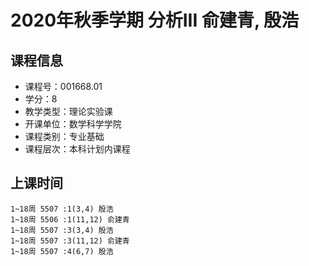 # 2020年秋季学期 分析III 俞建青, 殷浩






## 课程信息

- 课程号：001668.01
- 学分：8
- 教学类型：理论实验课
- 开课单位：数学科学学院
- 课程类别：专业基础
- 课程层次：本科计划内课程

## 上课时间

```
1~18周 5507 :1(3,4) 殷浩
1~18周 5506 :1(11,12) 俞建青
1~18周 5507 :3(3,4) 殷浩
1~18周 5507 :3(11,12) 俞建青
1~18周 5507 :4(6,7) 殷浩
```

